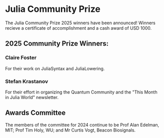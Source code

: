 # Julia Community Prize

The Julia Community Prize 2025 winners have been announced! Winners recieve a certificate of accomplishment and a cash award of USD 1000.

## 2025 Community Prize Winners: 

### Claire Foster  
For their work on JuliaSyntax and JuliaLowering.

### Stefan Krastanov
For their effort in organizing the Quantum Community and the "This Month in Julia World" newsletter. 

## Awards Committee

The members of the committee for 2024 continue to be Prof Alan Edelman, MIT; Prof Tim Holy, WU; and Mr Curtis Vogt, Beacon Biosignals.


